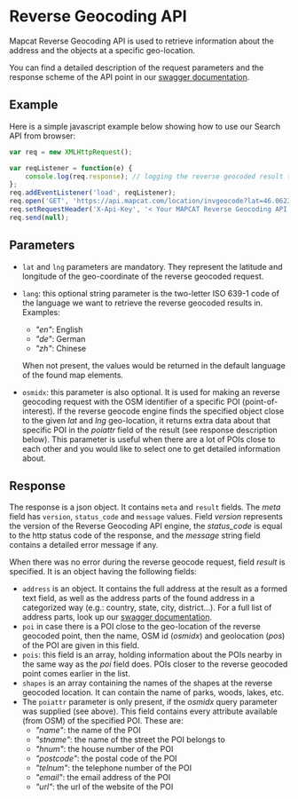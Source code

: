 # Reverse Geocoding API

Mapcat Reverse Geocoding API is used to retrieve information about the address and the objects at a specific geo-location.  

You can find a detailed description of the request parameters and the response scheme of the API point in our [swagger documentation](../swagger/#/Search_APIs/get_location_invgeocode).  

## Example
Here is a simple javascript example below showing how to use our Search API from browser:

```js
var req = new XMLHttpRequest();

var reqListener = function(e) {
    console.log(req.response); // logging the reverse geocoded result to console
};
req.addEventListener('load', reqListener);
req.open('GET', 'https://api.mapcat.com/location/invgeocode?lat=46.062330862&lng=11.122249671', true);
req.setRequestHeader('X-Api-Key', '< Your MAPCAT Reverse Geocoding API key >');
req.send(null);
```

## Parameters
* `lat` and `lng` parameters are mandatory. They represent the latitude and longitude of the geo-coordinate of the reverse geocoded request.
* `lang`: this optional string parameter is the two-letter ISO 639-1 code of the language we want to retrieve the reverse geocoded results in. Examples:
    - _"en"_: English
    - _"de"_: German
    - _"zh"_: Chinese

     When not present, the values would be returned in the default language of the found map elements.
* `osmidx`: this parameter is also optional. It is used for making an reverse geocoding request with the OSM identifier of a specific POI (point-of-interest). If the reverse geocode engine finds the specified object close to the given _lat_ and _lng_ geo-location, it returns extra data about that specific POI in the _poiattr_ field of the result (see response description below). This parameter is useful when there are a lot of POIs close to each other and you would like to select one to get detailed information about.

## Response
The response is a json object. It contains `meta` and `result` fields.
The _meta_ field has `version`, `status_code` and `message` values. Field _version_ represents the version of the Reverse Geocoding API engine, the *status_code* is equal to the http status code of the response, and the _message_ string field contains a detailed error message if any.

When there was no error during the reverse geocode request, field _result_ is specified. It is an object having the following fields:
* `address` is an object. It contains the full address at the result as a formed text field, as well as the address parts of the found address in a categorized way (e.g.: country, state, city, district...). For a full list of address parts, look up our [swagger documentation](../swagger/#/Search_APIs/get_location_invgeocode).
* `poi` in case there is a POI close to the geo-location of the reverse geocoded point, then the name, OSM id (_osmidx_) and geolocation (_pos_) of the POI are given in this field.
* `pois`: this field is an array, holding information about the POIs nearby in the same way as the _poi_ field does. POIs closer to the reverse geocoded point comes earlier in the list.
* `shapes` is an array containing the names of the shapes at the reverse geocoded location. It can contain the name of parks, woods, lakes, etc.
* The `poiattr` parameter is only present, if the _osmidx_ query parameter was supplied (see above). This field contains every attribute available (from OSM) of the specified POI. These are:
    - _"name"_: the name of the POI
    - _"stname"_: the name of the street the POI belongs to
    - _"hnum"_: the house number of the POI
    - _"postcode"_: the postal code of the POI
    - _"telnum"_: the telephone number of the POI
    - _"email"_: the email address of the POI
    - _"url"_: the url of the website of the POI
